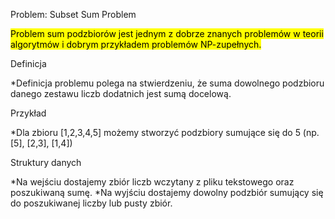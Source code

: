 Problem: Subset Sum Problem

<mark>Problem sum podzbiorów jest jednym z dobrze znanych problemów w teorii algorytmów i dobrym przykładem problemów NP-zupełnych.</mark>

Definicja

*Definicja problemu polega na stwierdzeniu, że suma dowolnego podzbioru danego zestawu liczb dodatnich jest sumą docelową.

Przykład

*Dla zbioru [1,2,3,4,5] możemy stworzyć podzbiory sumujące się do 5 (np. [5], [2,3], [1,4])

Struktury danych

*Na wejściu dostajemy zbiór liczb wczytany z pliku tekstowego oraz poszukiwaną sumę.
*Na wyjściu dostajemy dowolny podzbiór sumujący się do poszukiwanej liczby lub pusty zbiór.
